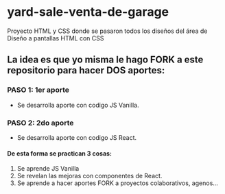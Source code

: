 # yard-sale-venta-de-garage
Proyecto HTML y CSS donde se pasaron todos los diseños del área de Diseño a pantallas HTML con CSS 
## La idea es que yo misma le hago FORK a este repositorio para hacer DOS aportes:
### PASO 1: 1er aporte 
* Se desarrolla aporte con codigo JS Vanilla.
### PASO 2: 2do aporte
* Se desarrolla aporte con codigo JS React.

#### De esta forma se practican 3 cosas: 
1.  Se aprende JS Vanilla
2.  Se revelan las mejoras con componentes de React.
3.  Se aprende a hacer aportes FORK a proyectos colaborativos, agenos...